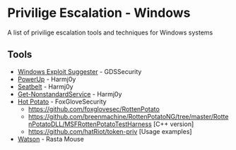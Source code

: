 # Privilige Escalation - Windows

A list of privilige escalation tools and techniques for Windows systems

## Tools

* [Windows Exploit Suggester](https://github.com/GDSSecurity/Windows-Exploit-Suggester) - GDSSecurity
* [PowerUp](https://github.com/HarmJ0y/PowerUp) - Harmj0y
* [Seatbelt](https://github.com/GhostPack/Seatbelt) - Harmj0y
* [Get-NonstandardService](https://gist.github.com/HarmJ0y/7363509435f5700d713ee351bb4fcd8f) - Harmj0y
* [Hot Potato](https://foxglovesecurity.com/2016/09/26/rotten-potato-privilege-escalation-from-service-accounts-to-system/) - FoxGloveSecurity
    * https://github.com/foxglovesec/RottenPotato
    * https://github.com/breenmachine/RottenPotatoNG/tree/master/RottenPotatoDLL/MSFRottenPotatoTestHarness [C++ version]
    * https://github.com/hatRiot/token-priv [Usage examples]
 * [Watson](https://github.com/rasta-mouse/Watson) - Rasta Mouse
